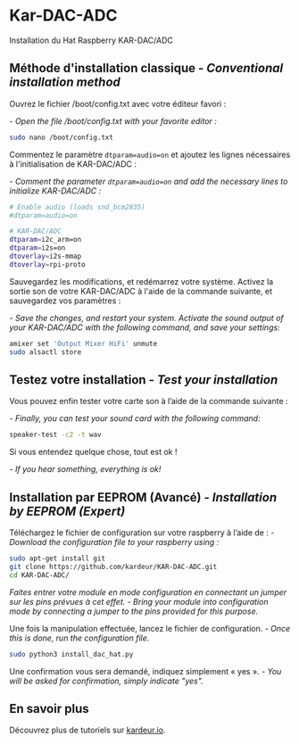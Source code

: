 # Kar-DAC-ADC

Installation du Hat Raspberry KAR-DAC/ADC

## Méthode d'installation classique - *Conventional installation method*

Ouvrez le fichier /boot/config.txt avec votre éditeur favori :

*- Open the file /boot/config.txt with your favorite editor :*

```bash
sudo nano /boot/config.txt
```

Commentez le paramètre `dtparam=audio=on` et ajoutez les lignes nécessaires à l'initialisation de KAR-DAC/ADC :

*- Comment the parameter `dtparam=audio=on` and add the necessary lines to initialize KAR-DAC/ADC :*

```bash
# Enable audio (loads snd_bcm2835)
#dtparam=audio=on

# KAR-DAC/ADC
dtparam=i2c_arm=on
dtparam=i2s=on
dtoverlay=i2s-mmap
dtoverlay=rpi-proto
```

Sauvegardez les modifications, et redémarrez votre système.
Activez la sortie son de votre KAR-DAC/ADC à l'aide de la commande suivante, et sauvegardez vos paramètres :

*- Save the changes, and restart your system.
Activate the sound output of your KAR-DAC/ADC with the following command, and save your settings:*

```bash
amixer set 'Output Mixer HiFi' unmute
sudo alsactl store
```

## Testez votre installation - *Test your installation*

Vous pouvez enfin tester votre carte son à l’aide de la commande suivante :

*- Finally, you can test your sound card with the following command:*

```bash
speaker-test -c2 -t wav
```

Si vous entendez quelque chose, tout est ok !

*- If you hear something, everything is ok!*



## Installation par EEPROM (Avancé) - *Installation by EEPROM (Expert)*

Téléchargez le fichier de configuration sur votre raspberry à l’aide de :
*- Download the configuration file to your raspberry using :*

```bash
sudo apt-get install git
git clone https://github.com/kardeur/KAR-DAC-ADC.git
cd KAR-DAC-ADC/
```

_Faites entrer votre module en mode configuration en connectant un jumper sur les pins prévues à cet effet._
*- _Bring your module into configuration mode by connecting a jumper to the pins provided for this purpose._*

Une fois la manipulation effectuée, lancez le fichier de configuration.
*- Once this is done, run the configuration file.*

```bash
sudo python3 install_dac_hat.py
```

Une confirmation vous sera demandé, indiquez simplement « yes ».
*- You will be asked for confirmation, simply indicate "yes".*


## En savoir plus

Découvrez plus de tutoriels sur [kardeur.io](https://kardeur.io/tutoriels/).

